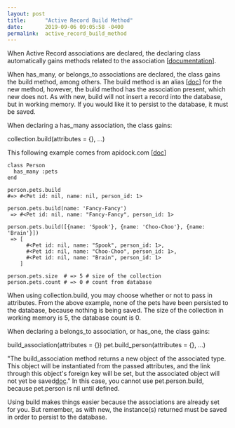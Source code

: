 ```yaml
---
layout: post
title:      "Active Record Build Method"
date:       2019-09-06 09:05:58 -0400
permalink:  active_record_build_method
---
```



When Active Record associations are declared, the declaring class automatically gains methods related to the association [[documentation](https://guides.rubyonrails.org/association_basics.html#polymorphic-associations)].

When has_many, or belongs_to associations are declared, the class gains the build method, among others. The build method is an alias [[doc](https://github.com/rails/rails/blob/959fb8ea651fa6638aaa7caced20d921ca2ea5c1/activerecord/lib/active_record/relation.rb#L84)] for the new method, however, the build method has the association present, which new does not. As with new, build will not insert a record into the database, but in working memory. If you would like it to persist to the database, it must be saved.

When declaring a has_many association, the class gains:

collection.build(attributes = {}, ...)


This following example comes from apidock.com [[doc](https://apidock.com/rails/ActiveRecord/Associations/CollectionProxy/build)]

```
class Person
  has_many :pets
end

person.pets.build
#=> #<Pet id: nil, name: nil, person_id: 1>

person.pets.build(name: 'Fancy-Fancy')
 => #<Pet id: nil, name: "Fancy-Fancy", person_id: 1>

person.pets.build([{name: 'Spook'}, {name: 'Choo-Choo'}, {name: 'Brain'}])
 => [
      #<Pet id: nil, name: "Spook", person_id: 1>,
      #<Pet id: nil, name: "Choo-Choo", person_id: 1>,
      #<Pet id: nil, name: "Brain", person_id: 1>
    ]

person.pets.size  # => 5 # size of the collection
person.pets.count # => 0 # count from database
```

When using collection.build, you may choose whether or not to pass in attributes. From the above example, none of the pets have been persisted to the database, because nothing is being saved. The size of the collection in working memory is 5, the database count is 0. 


When declaring a belongs_to association, or has_one, the class gains:

build_association(attributes = {})
pet.build_person(attributes = {}, ...)

"The build_association method returns a new object of the associated type. This object will be instantiated from the passed attributes, and the link through this object's foreign key will be set, but the associated object will not yet be saved[doc](https://guides.rubyonrails.org/association_basics.html)." In this case, you cannot use pet.person.build, because pet.person is nil until defined. 

Using build makes things easier because the associations are already set for you. But remember, as with new, the instance(s) returned must be saved in order to persist to the database.





